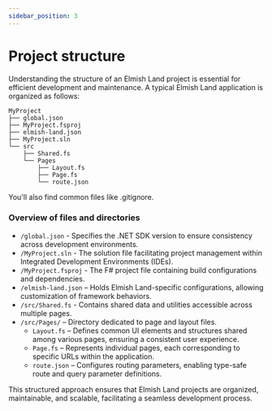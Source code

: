 ```yaml
---
sidebar_position: 3
---
```


# Project structure

​Understanding the structure of an Elmish Land project is essential for efficient development and maintenance. A typical Elmish Land application is organized as follows:

```
MyProject
├── global.json
├── MyProject.fsproj
├── elmish-land.json
├── MyProject.sln
└── src
    ├── Shared.fs
    └── Pages
        ├── Layout.fs
        ├── Page.fs
        └── route.json
```

You'll also find common files like .gitignore.

### Overview of files and directories

* `/global.json` - Specifies the .NET SDK version to ensure consistency across development environments.
* `/MyProject.sln` - The solution file facilitating project management within Integrated Development Environments (IDEs).
* `/MyProject.fsproj` - The F# project file containing build configurations and dependencies.
* `/elmish-land.json` –  Holds Elmish Land-specific configurations, allowing customization of framework behaviors.
* `/src/Shared.fs` - Contains shared data and utilities accessible across multiple pages.
* `/src/Pages/` – Directory dedicated to page and layout files.
  - `Layout.fs` – Defines common UI elements and structures shared among various pages, ensuring a consistent user experience.
  - `Page.fs` – Represents individual pages, each corresponding to specific URLs within the application.​
  - `route.json` – Configures routing parameters, enabling type-safe route and query parameter definitions.

This structured approach ensures that Elmish Land projects are organized, maintainable, and scalable, facilitating a seamless development process.